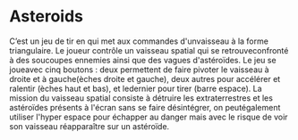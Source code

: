 # Asteroids
C’est un jeu de tir en qui met aux commandes d'unvaisseau à la forme triangulaire.
Le joueur contrôle un vaisseau spatial qui se retrouveconfronté à des soucoupes 
ennemies ainsi que des vagues d'astéroïdes. Le jeu se joueavec cinq boutons : 
deux permettent de faire pivoter le vaisseau à droite et à gauche(èches droite et 
gauche), deux autres pour accélérer et ralentir (èches haut et bas), et ledernier
pour tirer (barre espace). La mission du vaisseau spatial consiste à détruire les
extraterrestres et les astéroïdes présents à l'écran sans se faire désintégrer,
on peutégalement utiliser l'hyper espace pour échapper au danger mais avec le risque
de voir son vaisseau réapparaître sur un astéroïde.
